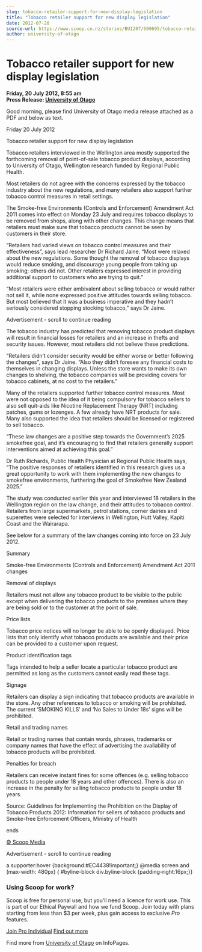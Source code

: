 ```yaml
---
slug: tobacco-retailer-support-for-new-display-legislation
title: "Tobacco retailer support for new display legislation"
date: 2012-07-20
source-url: https://www.scoop.co.nz/stories/BU1207/S00695/tobacco-retailer-support-for-new-display-legislation.htm
author: university-of-otago
---
```

Tobacco retailer support for new display legislation
====================================================

**Friday, 20 July 2012, 8:55 am**  
**Press Release: [University of Otago](https://info.scoop.co.nz/University_of_Otago)**

Good morning, please find University of Otago media release attached as a PDF and below as text.

Friday 20 July 2012

Tobacco retailer support for new display legislation

Tobacco retailers interviewed in the Wellington area mostly supported the forthcoming removal of point-of-sale tobacco product displays, according to University of Otago, Wellington research funded by Regional Public Health.

Most retailers do not agree with the concerns expressed by the tobacco industry about the new regulations, and many retailers also support further tobacco control measures in retail settings.

The Smoke-free Environments (Controls and Enforcement) Amendment Act 2011 comes into effect on Monday 23 July and requires tobacco displays to be removed from shops, along with other changes. This change means that retailers must make sure that tobacco products cannot be seen by customers in their store.

“Retailers had varied views on tobacco control measures and their effectiveness”, says lead researcher Dr Richard Jaine. “Most were relaxed about the new regulations. Some thought the removal of tobacco displays would reduce smoking, and discourage young people from taking up smoking; others did not. Other retailers expressed interest in providing additional support to customers who are trying to quit.”

“Most retailers were either ambivalent about selling tobacco or would rather not sell it, while none expressed positive attitudes towards selling tobacco. But most believed that it was a business imperative and they hadn’t seriously considered stopping stocking tobacco,” says Dr Jaine.

Advertisement - scroll to continue reading





The tobacco industry has predicted that removing tobacco product displays will result in financial losses for retailers and an increase in thefts and security issues. However, most retailers did not believe these predictions.

“Retailers didn’t consider security would be either worse or better following the changes”, says Dr Jaine. “Also they didn’t foresee any financial costs to themselves in changing displays. Unless the store wants to make its own changes to shelving, the tobacco companies will be providing covers for tobacco cabinets, at no cost to the retailers.”

Many of the retailers supported further tobacco control measures. Most were not opposed to the idea of it being compulsory for tobacco sellers to also sell quit-aids like Nicotine Replacement Therapy (NRT) including patches, gums or lozenges. A few already have NRT products for sale. Many also supported the idea that retailers should be licensed or registered to sell tobacco.

“These law changes are a positive step towards the Government’s 2025 smokefree goal, and it’s encouraging to find that retailers generally support interventions aimed at achieving this goal.”

Dr Ruth Richards, Public Health Physician at Regional Public Health says, “The positive responses of retailers identified in this research gives us a great opportunity to work with them implementing the new changes to smokefree environments, furthering the goal of Smokefree New Zealand 2025.”

The study was conducted earlier this year and interviewed 18 retailers in the Wellington region on the law change, and their attitudes to tobacco control. Retailers from large supermarkets, petrol stations, corner dairies and superettes were selected for interviews in Wellington, Hutt Valley, Kapiti Coast and the Wairarapa.

See below for a summary of the law changes coming into force on 23 July 2012.

Summary

Smoke-free Environments (Controls and Enforcement) Amendment Act 2011 changes

Removal of displays

Retailers must not allow any tobacco product to be visible to the public except when delivering the tobacco products to the premises where they are being sold or to the customer at the point of sale.

Price lists

Tobacco price notices will no longer be able to be openly displayed. Price lists that only identify what tobacco products are available and their price can be provided to a customer upon request.

Product identification tags

Tags intended to help a seller locate a particular tobacco product are permitted as long as the customers cannot easily read these tags.

Signage

Retailers can display a sign indicating that tobacco products are available in the store. Any other references to tobacco or smoking will be prohibited. The current ‘SMOKING KILLS’ and ‘No Sales to Under 18s’ signs will be prohibited.

Retail and trading names

Retail or trading names that contain words, phrases, trademarks or company names that have the effect of advertising the availability of tobacco products will be prohibited.

Penalties for breach

Retailers can receive instant fines for some offences (e.g. selling tobacco products to people under 18 years and other offences). There is also an increase in the penalty for selling tobacco products to people under 18 years.

Source: Guidelines for Implementing the Prohibition on the Display of Tobacco Products 2012: Information for sellers of tobacco products and Smoke-free Enforcement Officers, Ministry of Health

ends

[© Scoop Media](http://www.scoop.co.nz/about/terms.html)  

Advertisement - scroll to continue reading



a.supporter:hover {background:#EC4438!important;} @media screen and (max-width: 480px) { #byline-block div.byline-block {padding-right:16px;}}

### Using Scoop for work?

Scoop is free for personal use, but you’ll need a licence for work use. This is part of our Ethical Paywall and how we fund Scoop. Join today with plans starting from less than $3 per week, plus gain access to exclusive _Pro_ features.  
  
[Join Pro Individual](https://pro.scoop.co.nz/Individual/?from=ProIn24) [Find out more](https://pro.scoop.co.nz/using-scoop-for-work/?from=ProIn24)

Find more from [University of Otago](https://info.scoop.co.nz/University_of_Otago) on InfoPages.